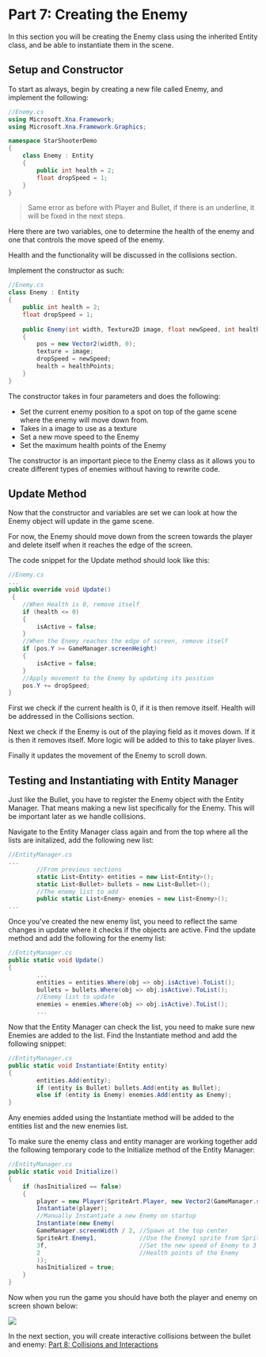 # Part 7: Creating the Enemy

In this section you will be creating the Enemy class using the inherited Entity class, and be able to instantiate them in the scene.

## Setup and Constructor
To start as always, begin by creating a new file called Enemy, and implement the following:
```csharp
//Enemy.cs
using Microsoft.Xna.Framework;
using Microsoft.Xna.Framework.Graphics;

namespace StarShooterDemo
{
    class Enemy : Entity
    {
        public int health = 2;
        float dropSpeed = 1;
    }
}
```
> Same error as before with Player and Bullet, if there is an underline, it will be fixed in the next steps.

Here there are two variables, one to determine the health of the enemy and one that controls the move speed of the enemy.

Health and the functionality will be discussed in the collisions section.

Implement the constructor as such:
```csharp
//Enemy.cs
class Enemy : Entity
{
    public int health = 2;
    float dropSpeed = 1;
        
    public Enemy(int width, Texture2D image, float newSpeed, int healthPoints)
    {
        pos = new Vector2(width, 0);
        texture = image;
        dropSpeed = newSpeed;
        health = healthPoints;
    }
}
```
The constructor takes in four parameters and does the following:
* Set the current enemy position to a spot on top of the game scene where the enemy will move down from.
* Takes in a image to use as a texture
* Set a new move speed to the Enemy
* Set the maximum health points of the Enemy

The constructor is an important piece to the Enemy class as it allows you to create different types of enemies without having to rewrite code. 

## Update Method

Now that the constructor and variables are set we can look at how the Enemy object will update in the game scene.

For now, the Enemy should move down from the screen towards the player and delete itself when it reaches the edge of the screen.

The code snippet for the Update method should look like this:

```csharp
//Enemy.cs
...
public override void Update() 
 {
    //When Health is 0, remove itself
    if (health <= 0) 
    {
        isActive = false;
    }
    //When the Enemy reaches the edge of screen, remove itself
    if (pos.Y >= GameManager.screenHeight)
    {
        isActive = false;
    }
    //Apply movement to the Enemy by updating its position
    pos.Y += dropSpeed;
}
```
First we check if the current health is 0, if it is then remove itself. Health will be addressed in the Collisions section.

Next we check if the Enemy is out of the playing field as it moves down. If it is then it removes itself. More logic will be added to this to take player lives.

Finally it updates the movement of the Enemy to scroll down.

## Testing and Instantiating with Entity Manager

Just like the Bullet, you have to register the Enemy object with the Entity Manager. That means making a new list specifically for the Enemy. This will be important later as we handle collisions.

Navigate to the Entity Manager class again and from the top where all the lists are initalized, add the following new list:
```csharp
//EntityManager.cs
...
        //From previous sections
        static List<Entity> entities = new List<Entity>();
        static List<Bullet> bullets = new List<Bullet>();
        //The enemy list to add
        public static List<Enemy> enemies = new List<Enemy>();   
...
```

Once you've created the new enemy list, you need to reflect the same changes in update where it checks if the objects are active. Find the update method and add the following for the enemy list:
```csharp
//EntityManager.cs
public static void Update() 
{
        ...
        entities = entities.Where(obj => obj.isActive).ToList();
        bullets = bullets.Where(obj => obj.isActive).ToList();
        //Enemy list to update
        enemies = enemies.Where(obj => obj.isActive).ToList();
        ...
```

Now that the Entity Manager can check the list, you need to make sure new Enemies are added to the list. Find the Instantiate method and add the following snippet:
```csharp
//EntityManager.cs
public static void Instantiate(Entity entity) 
{
        entities.Add(entity);
        if (entity is Bullet) bullets.Add(entity as Bullet);
        else if (entity is Enemy) enemies.Add(entity as Enemy);
}
```

Any enemies added using the Instantiate method will be added to the entities list and the new enemies list.

To make sure the enemy class and entity manager are working together add the following temporary code to the Initialize method of the Entity Manager:

```csharp
//EntityManager.cs
public static void Initialize()
{
    if (hasInitialized == false)
    {
        player = new Player(SpriteArt.Player, new Vector2(GameManager.screenWidth / 2, GameManager.screenHeight - 200));
        Instantiate(player);
        //Manually Instantiate a new Enemy on startup
        Instantiate(new Enemy(
        GameManager.screenWidth / 2, //Spawn at the top center
        SpriteArt.Enemy1,            //Use the Enemy1 sprite from SpriteArt
        3f,                          //Set the new speed of Enemy to 3
        2                            //Health points of the Enemy
        ));
        hasInitialized = true;
    }
}
```

Now when you run the game you should have both the player and enemy on screen shown below:

![](~/images/first_2d_shooter/7_EnemyDemo.gif)

In the next section, you will create interactive collisions between the bullet and enemy: [Part 8: Collisions and Interactions](~/articles/tutorials/8_collisions_and_interactions.md)
